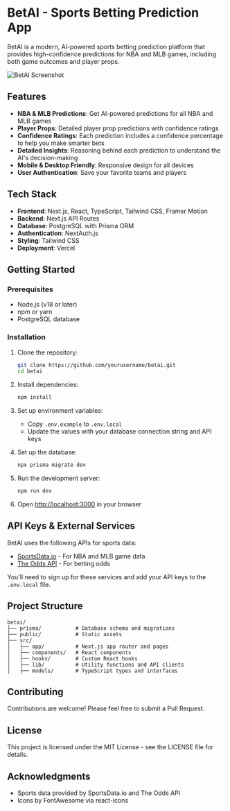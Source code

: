 # BetAI - Sports Betting Prediction App

BetAI is a modern, AI-powered sports betting prediction platform that provides high-confidence predictions for NBA and MLB games, including both game outcomes and player props.

![BetAI Screenshot](https://via.placeholder.com/800x400?text=BetAI+Screenshot)

## Features

- **NBA & MLB Predictions**: Get AI-powered predictions for all NBA and MLB games
- **Player Props**: Detailed player prop predictions with confidence ratings
- **Confidence Ratings**: Each prediction includes a confidence percentage to help you make smarter bets
- **Detailed Insights**: Reasoning behind each prediction to understand the AI's decision-making
- **Mobile & Desktop Friendly**: Responsive design for all devices
- **User Authentication**: Save your favorite teams and players

## Tech Stack

- **Frontend**: Next.js, React, TypeScript, Tailwind CSS, Framer Motion
- **Backend**: Next.js API Routes
- **Database**: PostgreSQL with Prisma ORM
- **Authentication**: NextAuth.js
- **Styling**: Tailwind CSS
- **Deployment**: Vercel

## Getting Started

### Prerequisites

- Node.js (v18 or later)
- npm or yarn
- PostgreSQL database

### Installation

1. Clone the repository:
   ```bash
   git clone https://github.com/yourusername/betai.git
   cd betai
   ```

2. Install dependencies:
   ```bash
   npm install
   ```

3. Set up environment variables:
   - Copy `.env.example` to `.env.local`
   - Update the values with your database connection string and API keys

4. Set up the database:
   ```bash
   npx prisma migrate dev
   ```

5. Run the development server:
   ```bash
   npm run dev
   ```

6. Open [http://localhost:3000](http://localhost:3000) in your browser

## API Keys & External Services

BetAI uses the following APIs for sports data:

- [SportsData.io](https://sportsdata.io/) - For NBA and MLB game data
- [The Odds API](https://the-odds-api.com/) - For betting odds

You'll need to sign up for these services and add your API keys to the `.env.local` file.

## Project Structure

```
betai/
├── prisma/           # Database schema and migrations
├── public/           # Static assets
├── src/
│   ├── app/          # Next.js app router and pages
│   ├── components/   # React components
│   ├── hooks/        # Custom React hooks
│   ├── lib/          # Utility functions and API clients
│   ├── models/       # TypeScript types and interfaces
```

## Contributing

Contributions are welcome! Please feel free to submit a Pull Request.

## License

This project is licensed under the MIT License - see the LICENSE file for details.

## Acknowledgments

- Sports data provided by SportsData.io and The Odds API
- Icons by FontAwesome via react-icons 